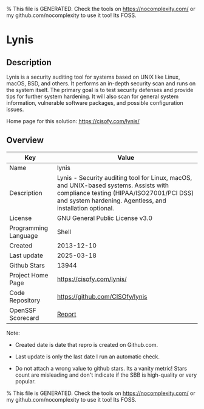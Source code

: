 
% This file is GENERATED. Check the tools on https://nocomplexity.com/ or my github.com/nocomplexity to use it too! Its FOSS. 

# Lynis

## Description 

Lynis is a security auditing tool for systems based on UNIX like Linux, macOS, BSD, and others. It performs an in-depth security scan and runs on the system itself. The primary goal is to test security defenses and provide tips for further system hardening. It will also scan for general system information, vulnerable software packages, and possible configuration issues. 

Home page for this solution: https://cisofy.com/lynis/ 

## Overview 

| Key | Value |
| --- | --- |
| Name | lynis |
| Description | Lynis - Security auditing tool for Linux, macOS, and UNIX-based systems. Assists with compliance testing (HIPAA/ISO27001/PCI DSS) and system hardening. Agentless, and installation optional. |
| License | GNU General Public License v3.0 |
| Programming Language | Shell |
| Created | 2013-12-10 |
| Last update | 2025-03-18 |
| Github Stars | 13944 |
| Project Home Page | https://cisofy.com/lynis/ |
| Code Repository | https://github.com/CISOfy/lynis |
| OpenSSF Scorecard | [Report](https://securityscorecards.dev/viewer/?uri=github.com/CISOfy/lynis) |

Note:
 - Created date is date that repro is created on Github.com. 

- Last update is only the last date I run an automatic check. 

- Do not attach a wrong value to github stars. Its a vanity metric! Stars count are misleading and 
don't indicate if the SBB is high-quality or very popular.

% This file is GENERATED. Check the tools on https://nocomplexity.com/ or my github.com/nocomplexity to use it too! Its FOSS. 

